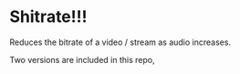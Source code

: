 # Shitrate!!!
Reduces the bitrate of a video / stream as audio increases.

Two versions are included in this repo, 
